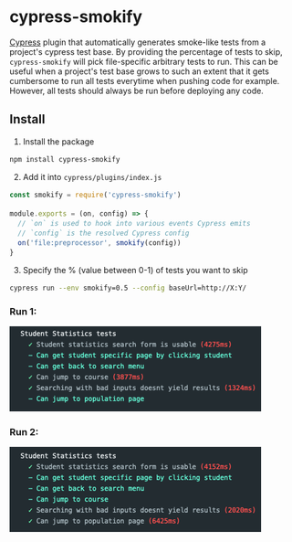 # cypress-smokify
[Cypress](https://www.cypress.io/) plugin that automatically generates smoke-like tests from a project's cypress test base. By providing the percentage of tests to skip, `cypress-smokify` will pick file-specific arbitrary tests to run. This can be useful when a project's test base grows to such an extent that it gets cumbersome to run all tests everytime when pushing code for example. However, all tests should always be run before deploying any code.

## Install
1. Install the package
```bash
npm install cypress-smokify
```

2. Add it into `cypress/plugins/index.js`
```js
const smokify = require('cypress-smokify')

module.exports = (on, config) => {
  // `on` is used to hook into various events Cypress emits
  // `config` is the resolved Cypress config
  on('file:preprocessor', smokify(config))
}
```

3. Specify the % (value between 0-1) of tests you want to skip
```bash
cypress run --env smokify=0.5 --config baseUrl=http://X:Y/ 
```

### Run 1:
![Run 1](https://raw.githubusercontent.com/woltsu/cypress-smokify/master/images/run1.png)

### Run 2:
![Run 2](https://raw.githubusercontent.com/woltsu/cypress-smokify/master/images/run2.png)

